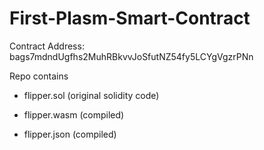 # First-Plasm-Smart-Contract
Contract Address: bags7mdndUgfhs2MuhRBkvvJoSfutNZ54fy5LCYgVgzrPNn

Repo contains 

- flipper.sol (original solidity code)

- flipper.wasm (compiled)

- flipper.json (compiled)
